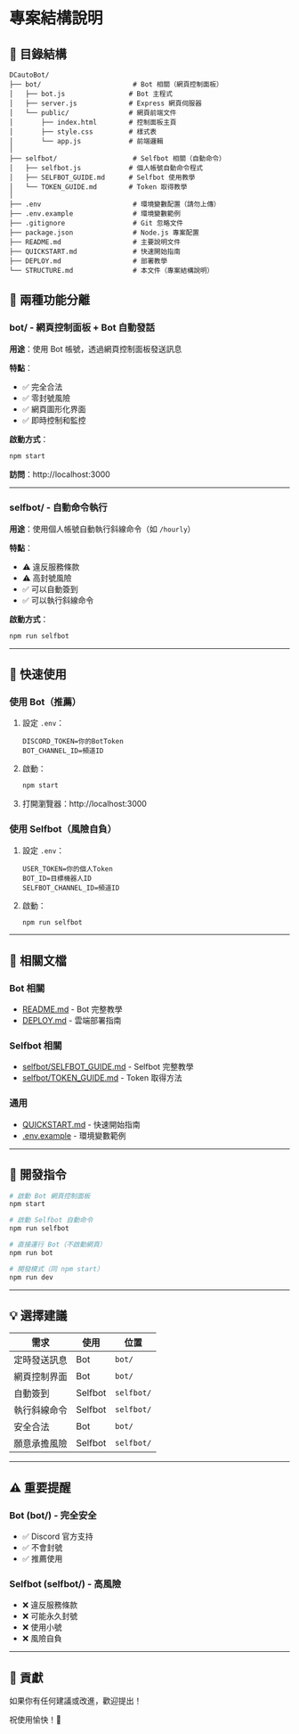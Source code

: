 # 專案結構說明

## 📁 目錄結構

```
DCautoBot/
├── bot/                       # Bot 相關（網頁控制面板）
│   ├── bot.js                # Bot 主程式
│   ├── server.js             # Express 網頁伺服器
│   └── public/               # 網頁前端文件
│       ├── index.html        # 控制面板主頁
│       ├── style.css         # 樣式表
│       └── app.js            # 前端邏輯
│
├── selfbot/                   # Selfbot 相關（自動命令）
│   ├── selfbot.js            # 個人帳號自動命令程式
│   ├── SELFBOT_GUIDE.md      # Selfbot 使用教學
│   └── TOKEN_GUIDE.md        # Token 取得教學
│
├── .env                       # 環境變數配置（請勿上傳）
├── .env.example               # 環境變數範例
├── .gitignore                 # Git 忽略文件
├── package.json               # Node.js 專案配置
├── README.md                  # 主要說明文件
├── QUICKSTART.md              # 快速開始指南
├── DEPLOY.md                  # 部署教學
└── STRUCTURE.md               # 本文件（專案結構說明）
```

## 🎯 兩種功能分離

### bot/ - 網頁控制面板 + Bot 自動發話

**用途**：使用 Bot 帳號，透過網頁控制面板發送訊息

**特點**：
- ✅ 完全合法
- ✅ 零封號風險
- ✅ 網頁圖形化界面
- ✅ 即時控制和監控

**啟動方式**：
```bash
npm start
```

**訪問**：http://localhost:3000

---

### selfbot/ - 自動命令執行

**用途**：使用個人帳號自動執行斜線命令（如 `/hourly`）

**特點**：
- ⚠️ 違反服務條款
- ⚠️ 高封號風險
- ✅ 可以自動簽到
- ✅ 可以執行斜線命令

**啟動方式**：
```bash
npm run selfbot
```

---

## 🚀 快速使用

### 使用 Bot（推薦）

1. 設定 `.env`：
   ```env
   DISCORD_TOKEN=你的BotToken
   BOT_CHANNEL_ID=頻道ID
   ```

2. 啟動：
   ```bash
   npm start
   ```

3. 打開瀏覽器：http://localhost:3000

### 使用 Selfbot（風險自負）

1. 設定 `.env`：
   ```env
   USER_TOKEN=你的個人Token
   BOT_ID=目標機器人ID
   SELFBOT_CHANNEL_ID=頻道ID
   ```

2. 啟動：
   ```bash
   npm run selfbot
   ```

---

## 📖 相關文檔

### Bot 相關
- [README.md](README.md) - Bot 完整教學
- [DEPLOY.md](DEPLOY.md) - 雲端部署指南

### Selfbot 相關
- [selfbot/SELFBOT_GUIDE.md](selfbot/SELFBOT_GUIDE.md) - Selfbot 完整教學
- [selfbot/TOKEN_GUIDE.md](selfbot/TOKEN_GUIDE.md) - Token 取得方法

### 通用
- [QUICKSTART.md](QUICKSTART.md) - 快速開始指南
- [.env.example](.env.example) - 環境變數範例

---

## 🔧 開發指令

```bash
# 啟動 Bot 網頁控制面板
npm start

# 啟動 Selfbot 自動命令
npm run selfbot

# 直接運行 Bot（不啟動網頁）
npm run bot

# 開發模式（同 npm start）
npm run dev
```

---

## 💡 選擇建議

| 需求 | 使用 | 位置 |
|------|------|------|
| 定時發送訊息 | Bot | `bot/` |
| 網頁控制界面 | Bot | `bot/` |
| 自動簽到 | Selfbot | `selfbot/` |
| 執行斜線命令 | Selfbot | `selfbot/` |
| 安全合法 | Bot | `bot/` |
| 願意承擔風險 | Selfbot | `selfbot/` |

---

## ⚠️ 重要提醒

### Bot (bot/) - 完全安全
- ✅ Discord 官方支持
- ✅ 不會封號
- ✅ 推薦使用

### Selfbot (selfbot/) - 高風險
- ❌ 違反服務條款
- ❌ 可能永久封號
- ❌ 使用小號
- ❌ 風險自負

---

## 🤝 貢獻

如果你有任何建議或改進，歡迎提出！

祝使用愉快！🎉
